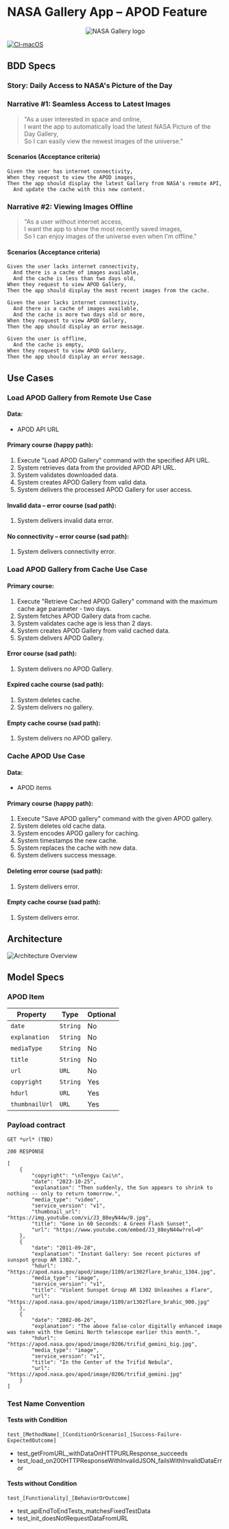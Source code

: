 # NASA Gallery App – APOD Feature

<p align="center">
  <img src="Resources/ReadMe-logo.png" alt="NASA Gallery logo">
</p>

[![CI-macOS](https://github.com/igdutra/NASA-Gallery/actions/workflows/CI-macOS.yml/badge.svg)](https://github.com/igdutra/NASA-Gallery/actions/workflows/CI-macOS.yml)

## BDD Specs

### Story: Daily Access to NASA's Picture of the Day

### Narrative #1: Seamless Access to Latest Images

> "As a user interested in space and online,  
I want the app to automatically load the latest NASA Picture of the Day Gallery,  
So I can easily view the newest images of the universe."

#### Scenarios (Acceptance criteria)

```
Given the user has internet connectivity,
When they request to view the APOD images,
Then the app should display the latest Gallery from NASA's remote API,
  And update the cache with this new content.
```

### Narrative #2: Viewing Images Offline

> "As a user without internet access,  
I want the app to show the most recently saved images,  
So I can enjoy images of the universe even when I'm offline."

#### Scenarios (Acceptance criteria)

```
Given the user lacks internet connectivity,
  And there is a cache of images available,
  And the cache is less than two days old,
When they request to view APOD Gallery,
Then the app should display the most recent images from the cache.

Given the user lacks internet connectivity,
  And there is a cache of images available,
  And the cache is more two days old or more,
When they request to view APOD Gallery,
Then the app should display an error message.

Given the user is offline,
  And the cache is empty,
When they request to view APOD Gallery,
Then the app should display an error message.
```


## Use Cases

### Load APOD Gallery from Remote Use Case

#### Data:
- APOD API URL

#### Primary course (happy path):
1. Execute "Load APOD Gallery" command with the specified API URL.
2. System retrieves data from the provided APOD API URL.
3. System validates downloaded data.
4. System creates APOD Gallery from valid data.
5. System delivers the processed APOD Gallery for user access.

#### Invalid data – error course (sad path):
1. System delivers invalid data error.

#### No connectivity – error course (sad path):
1. System delivers connectivity error.

### Load APOD Gallery from Cache Use Case 

#### Primary course:
1. Execute "Retrieve Cached APOD Gallery" command with the maximum cache age parameter - two days.
2. System fetches APOD Gallery data from cache.
3. System validates cache age is less than 2 days.
4. System creates APOD Gallery from valid cached data.
5. System delivers APOD Gallery.

#### Error course (sad path):
1. System delivers no APOD Gallery.

#### Expired cache course (sad path): 
1. System deletes cache.
2. System delivers no gallery.

#### Empty cache course (sad path): 
1. System delivers no APOD gallery.

### Cache APOD Use Case

#### Data:
- APOD items

#### Primary course (happy path):
1. Execute "Save APOD gallery" command with the given APOD gallery.
2. System deletes old cache data.
3. System encodes APOD gallery for caching.
4. System timestamps the new cache.
5. System replaces the cache with new data.
6. System delivers success message.

#### Deleting error course (sad path): 
1. System delivers error.

#### Empty cache course (sad path): 
1. System delivers error.


## Architecture

![Architecture Overview](Architecture_Overview.png)

## Model Specs

### APOD Item

| Property        | Type                | Optional |
|-----------------|---------------------|----------|
| `date`          | `String`            | No       |
| `explanation`   | `String`            | No       |
| `mediaType`     | `String`            | No       |
| `title`         | `String`            | No       |
| `url`           | `URL`               | No       |
| `copyright`     | `String`            | Yes      |
| `hdurl`         | `URL`               | Yes      |
| `thumbnailUrl`  | `URL`               | Yes      |

### Payload contract

```
GET *url* (TBD)

200 RESPONSE

[
    {
        "copyright": "\nTengyu Cai\n",
        "date": "2023-10-25",
        "explanation": "Then suddenly, the Sun appears to shrink to nothing -- only to return tomorrow.",
        "media_type": "video",
        "service_version": "v1",
        "thumbnail_url": "https://img.youtube.com/vi/J3_88eyN44w/0.jpg", 
        "title": "Gone in 60 Seconds: A Green Flash Sunset",
        "url": "https://www.youtube.com/embed/J3_88eyN44w?rel=0"
    },
    {
        "date": "2011-09-28",
        "explanation": "Instant Gallery: See recent pictures of sunspot group AR 1302.",
        "hdurl": "https://apod.nasa.gov/apod/image/1109/ar1302flare_brahic_1304.jpg",
        "media_type": "image",
        "service_version": "v1",
        "title": "Violent Sunspot Group AR 1302 Unleashes a Flare",
        "url": "https://apod.nasa.gov/apod/image/1109/ar1302flare_brahic_900.jpg"
    },
    {
        "date": "2002-06-26",
        "explanation": "The above false-color digitally enhanced image was taken with the Gemini North telescope earlier this month.",
        "hdurl": "https://apod.nasa.gov/apod/image/0206/trifid_gemini_big.jpg",
        "media_type": "image",
        "service_version": "v1",
        "title": "In the Center of the Trifid Nebula",
        "url": "https://apod.nasa.gov/apod/image/0206/trifid_gemini.jpg"
    }
]
```

### Test Name Convention

#### Tests with Condition
```test_[MethodName]_[ConditionOrScenario]_[Success-Failure-ExpectedOutcome]```   
* test_getFromURL_withDataOnHTTPURLResponse_succeeds
* test_load_on200HTTPResponseWithInvalidJSON_failsWithInvalidDataError

#### Tests without Condition
```test_[Functionality]_[BehaviorOrOutcome]```
* test_apiEndToEndTests_matchesFixedTestData
* test_init_doesNotRequestDataFromURL